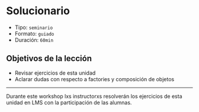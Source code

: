 # Solucionario

* Tipo: `seminario`
* Formato: `guiado`
* Duración: `60min`

## Objetivos de la lección

* Revisar ejercicios de esta unidad
* Aclarar dudas con respecto a factories y composición de objetos

***

Durante este workshop lxs instructorxs resolverán los ejercicios de esta unidad
en LMS con la participación de las alumnas.
